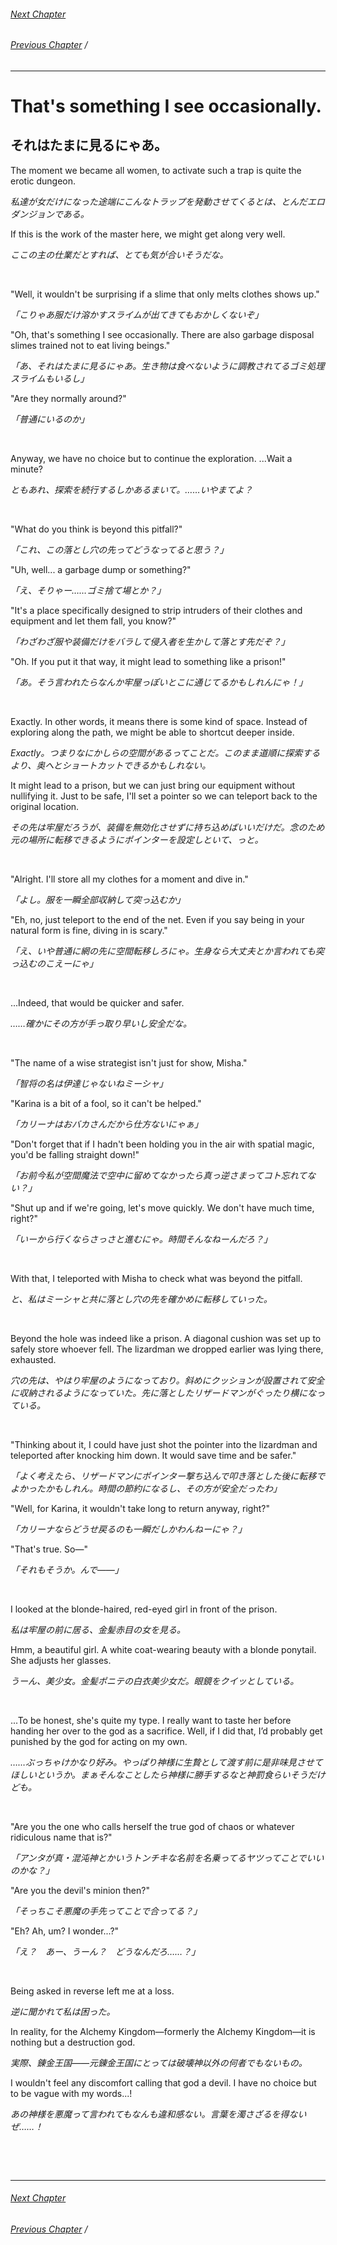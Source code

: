 ###### [Next Chapter](./chapter_0281.md)
###### [Previous Chapter](./chapter_0279.md)&nbsp;/&nbsp;

---


# That's something I see occasionally.

## それはたまに見るにゃあ。

The moment we became all women, to activate such a trap is quite the erotic dungeon.

*私達が女だけになった途端にこんなトラップを発動させてくるとは、とんだエロダンジョンである。*

If this is the work of the master here, we might get along very well.

*ここの主の仕業だとすれば、とても気が合いそうだな。*

&nbsp;

"Well, it wouldn't be surprising if a slime that only melts clothes shows up."

*「こりゃあ服だけ溶かすスライムが出てきてもおかしくないぞ」*

"Oh, that's something I see occasionally. There are also garbage disposal slimes trained not to eat living beings."

*「あ、それはたまに見るにゃあ。生き物は食べないように調教されてるゴミ処理スライムもいるし」*

"Are they normally around?"

*「普通にいるのか」*

&nbsp;

Anyway, we have no choice but to continue the exploration. ...Wait a minute?

*ともあれ、探索を続行するしかあるまいて。……いやまてよ？*

&nbsp;

"What do you think is beyond this pitfall?"

*「これ、この落とし穴の先ってどうなってると思う？」*

"Uh, well... a garbage dump or something?"

*「え、そりゃー……ゴミ捨て場とか？」*

"It's a place specifically designed to strip intruders of their clothes and equipment and let them fall, you know?"

*「わざわざ服や装備だけをバラして侵入者を生かして落とす先だぞ？」*

"Oh. If you put it that way, it might lead to something like a prison!"

*「あ。そう言われたらなんか牢屋っぽいとこに通じてるかもしれんにゃ！」*

&nbsp;

Exactly. In other words, it means there is some kind of space. Instead of exploring along the path, we might be able to shortcut deeper inside.

*Exactly。つまりなにかしらの空間があるってことだ。このまま道順に探索するより、奥へとショートカットできるかもしれない。*

It might lead to a prison, but we can just bring our equipment without nullifying it. Just to be safe, I'll set a pointer so we can teleport back to the original location.

*その先は牢屋だろうが、装備を無効化させずに持ち込めばいいだけだ。念のため元の場所に転移できるようにポインターを設定しといて、っと。*

&nbsp;

"Alright. I'll store all my clothes for a moment and dive in."

*「よし。服を一瞬全部収納して突っ込むか」*

"Eh, no, just teleport to the end of the net. Even if you say being in your natural form is fine, diving in is scary."

*「え、いや普通に網の先に空間転移しろにゃ。生身なら大丈夫とか言われても突っ込むのこえーにゃ」*

&nbsp;

...Indeed, that would be quicker and safer.

*……確かにその方が手っ取り早いし安全だな。*

&nbsp;

"The name of a wise strategist isn't just for show, Misha."

*「智将の名は伊達じゃないねミーシャ」*

"Karina is a bit of a fool, so it can't be helped."

*「カリーナはおバカさんだから仕方ないにゃぁ」*

"Don't forget that if I hadn't been holding you in the air with spatial magic, you'd be falling straight down!"

*「お前今私が空間魔法で空中に留めてなかったら真っ逆さまってコト忘れてない？」*

"Shut up and if we're going, let's move quickly. We don't have much time, right?"

*「いーから行くならさっさと進むにゃ。時間そんなねーんだろ？」*

&nbsp;

With that, I teleported with Misha to check what was beyond the pitfall.

*と、私はミーシャと共に落とし穴の先を確かめに転移していった。*

&nbsp;

Beyond the hole was indeed like a prison. A diagonal cushion was set up to safely store whoever fell. The lizardman we dropped earlier was lying there, exhausted.

*穴の先は、やはり牢屋のようになっており。斜めにクッションが設置されて安全に収納されるようになっていた。先に落としたリザードマンがぐったり横になっている。*

&nbsp;

"Thinking about it, I could have just shot the pointer into the lizardman and teleported after knocking him down. It would save time and be safer."

*「よく考えたら、リザードマンにポインター撃ち込んで叩き落とした後に転移でよかったかもしれん。時間の節約になるし、その方が安全だったわ」*

"Well, for Karina, it wouldn't take long to return anyway, right?"

*「カリーナならどうせ戻るのも一瞬だしかわんねーにゃ？」*

"That's true. So—"

*「それもそうか。んで――」*

&nbsp;

I looked at the blonde-haired, red-eyed girl in front of the prison.

*私は牢屋の前に居る、金髪赤目の女を見る。*

Hmm, a beautiful girl. A white coat-wearing beauty with a blonde ponytail. She adjusts her glasses.

*うーん、美少女。金髪ポニテの白衣美少女だ。眼鏡をクイッとしている。*

&nbsp;

...To be honest, she's quite my type. I really want to taste her before handing her over to the god as a sacrifice. Well, if I did that, I’d probably get punished by the god for acting on my own.

*……ぶっちゃけかなり好み。やっぱり神様に生贄として渡す前に是非味見させてほしいというか。まぁそんなことしたら神様に勝手するなと神罰食らいそうだけども。*

&nbsp;

"Are you the one who calls herself the true god of chaos or whatever ridiculous name that is?"

*「アンタが真・混沌神とかいうトンチキな名前を名乗ってるヤツってことでいいのかな？」*

"Are you the devil's minion then?"

*「そっちこそ悪魔の手先ってことで合ってる？」*

"Eh? Ah, um? I wonder...?"

*「え？　あー、うーん？　どうなんだろ……？」*

&nbsp;

Being asked in reverse left me at a loss.

*逆に聞かれて私は困った。*

In reality, for the Alchemy Kingdom—formerly the Alchemy Kingdom—it is nothing but a destruction god.

*実際、錬金王国――元錬金王国にとっては破壊神以外の何者でもないもの。*

I wouldn't feel any discomfort calling that god a devil. I have no choice but to be vague with my words...!

*あの神様を悪魔って言われてもなんも違和感ない。言葉を濁さざるを得ないぜ……！*

&nbsp;

&nbsp;


---

###### [Next Chapter](./chapter_0281.md)
###### [Previous Chapter](./chapter_0279.md)&nbsp;/&nbsp;
